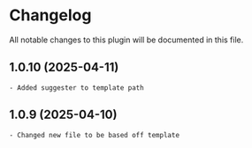 # Changelog
All notable changes to this plugin will be documented in this file.

## 1.0.10 (2025-04-11)

    - Added suggester to template path

## 1.0.9 (2025-04-10)

    - Changed new file to be based off template
